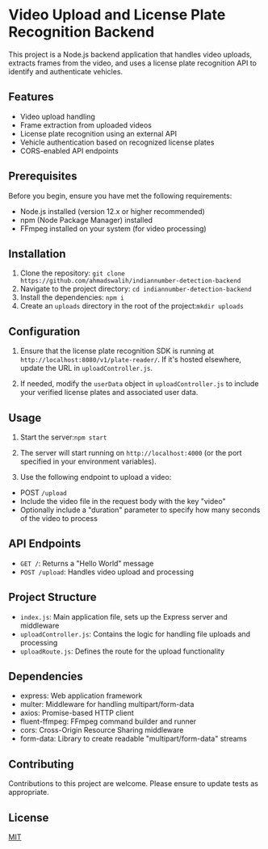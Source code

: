 # Video Upload and License Plate Recognition Backend

This project is a Node.js backend application that handles video uploads, extracts frames from the video, and uses a license plate recognition API to identify and authenticate vehicles.

## Features

- Video upload handling
- Frame extraction from uploaded videos
- License plate recognition using an external API
- Vehicle authentication based on recognized license plates
- CORS-enabled API endpoints

## Prerequisites

Before you begin, ensure you have met the following requirements:

- Node.js installed (version 12.x or higher recommended)
- npm (Node Package Manager) installed
- FFmpeg installed on your system (for video processing)

## Installation

1. Clone the repository: `git clone https://github.com/ahmadswalih/indiannumber-detection-backend`
2. Navigate to the project directory: `cd indiannumber-detection-backend`
3. Install the dependencies: `npm i`
4. Create an `uploads` directory in the root of the project:`mkdir uploads`

## Configuration

1. Ensure that the license plate recognition SDK is running at `http://localhost:8080/v1/plate-reader/`. If it's hosted elsewhere, update the URL in `uploadController.js`.

2. If needed, modify the `userData` object in `uploadController.js` to include your verified license plates and associated user data.

## Usage

1. Start the server:`npm start`
2. The server will start running on `http://localhost:4000` (or the port specified in your environment variables).

3. Use the following endpoint to upload a video:
- POST `/upload`
- Include the video file in the request body with the key "video"
- Optionally include a "duration" parameter to specify how many seconds of the video to process

## API Endpoints

- `GET /`: Returns a "Hello World" message
- `POST /upload`: Handles video upload and processing

## Project Structure

- `index.js`: Main application file, sets up the Express server and middleware
- `uploadController.js`: Contains the logic for handling file uploads and processing
- `uploadRoute.js`: Defines the route for the upload functionality

## Dependencies

- express: Web application framework
- multer: Middleware for handling multipart/form-data
- axios: Promise-based HTTP client
- fluent-ffmpeg: FFmpeg command builder and runner
- cors: Cross-Origin Resource Sharing middleware
- form-data: Library to create readable "multipart/form-data" streams

## Contributing

Contributions to this project are welcome. Please ensure to update tests as appropriate.

## License

[MIT](https://choosealicense.com/licenses/mit/)
      
      

